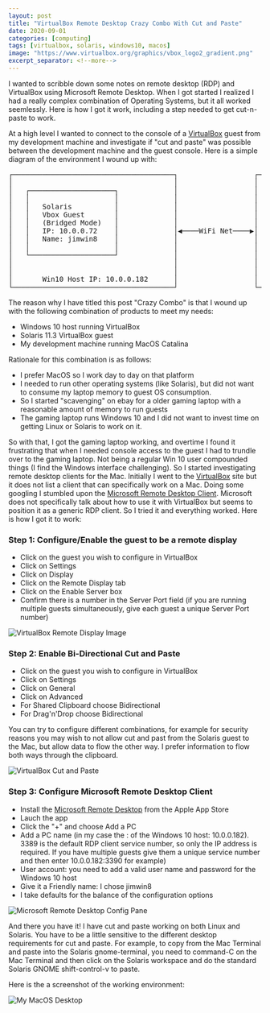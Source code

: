 ```yaml
---
layout: post
title: "VirtualBox Remote Desktop Crazy Combo With Cut and Paste"
date: 2020-09-01
categories: [computing]
tags: [virtualbox, solaris, windows10, macos]
image: "https://www.virtualbox.org/graphics/vbox_logo2_gradient.png"
excerpt_separator: <!--more-->
---
```


I wanted to scribble down some notes on remote desktop (RDP) and VirtualBox
using Microsoft Remote Desktop. When I got started I realized I had
a really complex combination of Operating Systems, but it all worked
seemlessly. Here is how I got it work, including a step needed to get
cut-n-paste to work.

<!--more-->

At a high level I wanted to connect to the console of a
[VirtualBox](https://www.virtualbox.org) guest from my development machine and
investigate if "cut and paste" was possible between the development machine
and the guest console. Here is a simple diagram of the environment I wound up
with:

<pre>
┌──────────────────────────────────────┐                  ┌──────────────────────────────────────┐
│                                      │                  │                                      │
│   ┌────────────────────┐             │                  │   ┌────────────────────┐             │
│   │                    │             │                  │   │                    │             │
│   │   Solaris          │             │                  │   │   Microsoft        │             │
│   │   Vbox Guest       │             │                  │   │   Remote Desktop   │             │
│   │   (Bridged Mode)   │             │                  │   │                    │             │
│   │   IP: 10.0.0.72    │             │◀────WiFi Net────▶│   │                    │             │
│   │   Name: jimwin8    │             │                  │   │                    │             │
│   │                    │             │                  │   │                    │             │
│   └────────────────────┘             │                  │   └────────────────────┘             │
│                                      │                  │                                      │
│                                      │                  │                                      │
│       Win10 Host IP: 10.0.0.182      │                  │       MacOS (machine I type on)      │
└──────────────────────────────────────┘                  └──────────────────────────────────────┘
</pre>

The reason why I have titled this post "Crazy Combo" is that I wound up with the
following combination of products to meet my needs:

- Windows 10 host running VirtualBox
- Solaris 11.3 VirtualBox guest
- My development machine running MacOS Catalina

Rationale for this combination is as follows:

- I prefer MacOS so I work day to day on that platform
- I needed to run other operating systems (like Solaris), but did not want to
  consume my laptop memory to guest OS consumption.
- So I started "scavenging" on ebay for a older gaming laptop with a
  reasonable amount of memory to run guests
- The gaming laptop runs Windows 10 and I did not want to invest time on
  getting Linux or Solaris to work on it.

So with that, I got the gaming laptop working, and overtime I found it 
frustrating that when I needed console access to the guest I had to trundle over to the
gaming laptop. Not being a regular Win 10 user compounded things (I find the
Windows interface challenging). So I started
investigating remote desktop clients for the Mac. Initially I went to the
[VirtualBox](https://www.virtualbox.org/manual/UserManual.html#rdp-viewers)
site but it does not list a client that can specifically work on a Mac. Doing
some googling I stumbled upon the [Microsoft Remote
Desktop Client](https://docs.microsoft.com/en-us/windows-server/remote/remote-desktop-services/clients/remote-desktop-mac).
Microsoft does not specifically talk about how to use it with VirtualBox but
seems to position it as a generic RDP client. So I tried it and everything
worked. Here is how I got it to work:

### Step 1: Configure/Enable the guest to be a remote display

- Click on the guest you wish to configure in VirtualBox
- Click on Settings
- Click on Display
- Click on the Remote Display tab
- Click on the Enable Server box
- Confirm there is a number in the Server Port field (if you are running
  multiple guests simultaneously, give each guest a unique Server Port number)

![VirtualBox Remote Display
Image](https://jimhall.github.io/assets/images/rdpconfig.png)

### Step 2: Enable Bi-Directional Cut and Paste

- Click on the guest you wish to configure in VirtualBox
- Click on Settings
- Click on General
- Click on Advanced
- For Shared Clipboard choose Bidirectional
- For Drag'n'Drop choose Bidirectional

You can try to configure different combinations, for example for security
reasons you may wish to not allow cut and past from the Solaris guest to the
Mac, but allow data to flow the other way. I prefer information to flow both
ways through the clipboard.

![VirtualBox Cut and
Paste](https://jimhall.github.io/assets/images/cutnpaste.png)

### Step 3: Configure Microsoft Remote Desktop Client

- Install the [Microsoft Remote
  Desktop](https://apps.apple.com/us/app/microsoft-remote-desktop/id1295203466?mt=12)
  from the Apple App Store
- Lauch the app
- Click the "+" and choose Add a PC
- Add a PC name (in my case the <IP address>:<service number> of the Windows 10 host:
  10.0.0.182). 3389 is the default RDP client service number, so only the IP
  address is required. If you have multiple guests give them a unique service
  number and then enter 10.0.0.182:3390 for example)
- User account: you need to add a valid user name and password for the Windows
  10 host
- Give it a Friendly name: I chose jimwin8
- I take defaults for the balance of the configuration options

![Microsoft Remote Desktop Config
Pane](https://jimhall.github.io/assets/images/msrdcp.png)

And there you have it! I have cut and paste working on both Linux and Solaris.
You have to be a little sensitive to the different desktop requirements for cut
and paste. For example, to copy from the Mac Terminal and paste into the
Solaris gnome-terminal, you need to command-C on the Mac Terminal and then
click on the Solaris workspace and do the standard Solaris GNOME
shift-control-v to paste.

Here is the a screenshot of the working environment:

![My MacOS Desktop](https://jimhall.github.io/assets/images/macdesktop.png)
